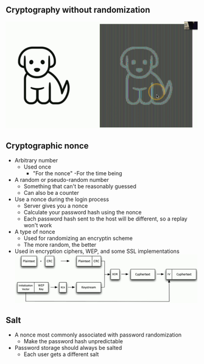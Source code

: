 ## Cryptography without randomization
![](../Images/040%20-%20Randomizing%20Cryptography-1.png)

## Cryptographic nonce
- Arbitrary number
	- Used once
		- "For the nonce" -For the time being
- A random or pseudo-random number
	- Something that can't be reasonably guessed
	- Can also be a counter
- Use a nonce during the login process
	- Server gives you a nonce
	- Calculate your password hash using the nonce
	- Each password hash sent to the host will be different, so a replay won't work
- A type of nonce
	- Used for randomizing an encryptin scheme
	- The more random, the better
- Used in encryption ciphers, WEP, and some SSL implementations
![](../Images/040%20-%20Randomizing%20Cryptography-2.png)

## Salt
- A nonce most commonly associated with password randomization
	- Make the password hash unpredictable
- Password storage should always be salted
	- Each user gets a different salt

